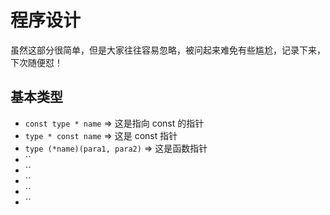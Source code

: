 # 程序设计

虽然这部分很简单，但是大家往往容易忽略，被问起来难免有些尴尬，记录下来，下次随便怼！

## 基本类型

- `const type * name` => 这是指向 const 的指针
- `type * const name` => 这是 const 指针
- `type (*name)(para1, para2)` => 这是函数指针
- ``
- ``
- ``
- ``
- ``
